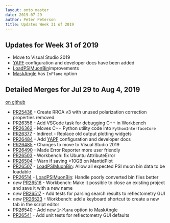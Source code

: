 ```yaml
---
layout: onto_master
date: 2019-07-29
author: Peter Peterson
title: Updates Week 31 of 2019
---
```

Updates for Week 31 of 2019
---------------------------
* Move to Visual Studio 2019
* [YAPF](https://github.com/google/yapf) configuration and developer docs have been added
* [LoadPSIMuonBin](https://docs.mantidproject.org/nightly/algorithms/LoadPSIMuonBin-v1.html)improvements
* [MaskAngle](https://docs.mantidproject.org/nightly/algorithms/MaskAngle-v1.html) has `InPlane` option

Detailed Merges for Jul 29 to Aug 4, 2019
-----------------------------------------
[on github](https://github.com/mantidproject/mantid/pulls?q=is%3Apr+merged%3A2019-07-30..2019-08-04)

* [PR25436](https://github.com/mantidproject/mantid/pull/25436) - Create RROA v3 with unused polarization correction properties removed
* [PR26358](https://github.com/mantidproject/mantid/pull/26358) - Add VSCode task for debugging C++ in Workbench
* [PR26362](https://github.com/mantidproject/mantid/pull/26362) - Moves C++ Python utility code into `PythonInterfaceCore`
* [PR26377](https://github.com/mantidproject/mantid/pull/26377) - Indirect - Replace old output plotting widgets
* [PR26484](https://github.com/mantidproject/mantid/pull/26484) - Add [YAPF](https://github.com/google/yapf) configuration and developer docs
* [PR26485](https://github.com/mantidproject/mantid/pull/26485) - Changes to move to Visual Studio 2019
* [PR26490](https://github.com/mantidproject/mantid/pull/26490) - Made Error Reporter more user friendly
* [PR26503](https://github.com/mantidproject/mantid/pull/26503) - Workbench: fix Ubuntu AttributeError
* [PR26504](https://github.com/mantidproject/mantid/pull/26504) - Warn if saving >10GB on MantidPlot
* [PR26507](https://github.com/mantidproject/mantid/pull/26507) - [LoadPSIMuonBin](https://docs.mantidproject.org/nightly/algorithms/LoadPSIMuonBin-v1.html): Allow all expected PSI muon bin data to be loadable
* [PR26514](https://github.com/mantidproject/mantid/pull/26514) - [LoadPSIMuonBin](https://docs.mantidproject.org/nightly/algorithms/LoadPSIMuonBin-v1.html): Handle poorly converted bin files better
* *new* [PR26516](https://github.com/mantidproject/mantid/pull/26516) - Workbench: Make it possible to close an existing project and save it with a new name
* *new* [PR26517](https://github.com/mantidproject/mantid/pull/26517) - Add tests for parsing search results to reflectometry GUI
* *new* [PR26523](https://github.com/mantidproject/mantid/pull/26523) - Workbench: add a keyboard shortcut to create a new tab in the script editor
* [PR26540](https://github.com/mantidproject/mantid/pull/26540) - Add new `InPlane` option to [MaskAngle](https://docs.mantidproject.org/nightly/algorithms/MaskAngle-v1.html)
* [PR26541](https://github.com/mantidproject/mantid/pull/26541) - Add unit tests for reflectometry GUI defaults
